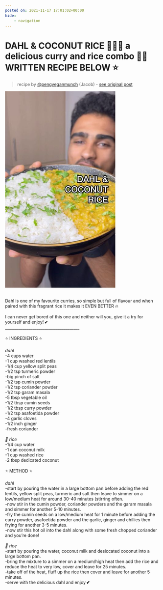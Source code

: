 ```yaml
---
posted on: 2021-11-17 17:01:02+00:00
hide:
    - navigation
---
```


# DAHL & COCONUT RICE 🥥🥥🥥 a delicious curry and rice combo 👏🏾 WRITTEN RECIPE BELOW ⭐️  

> recipe by [@pengveganmunch](https://www.instagram.com/pengveganmunch/) 
(Jacob) - [see original post](https://instagram.com/p/CWYnGkNKbFL)

![](../img/pengveganmunch_17-11-2021_1711.png)

\
Dahl is one of my favourite curries, so simple but full of flavour and when paired with this fragrant rice it makes it EVEN BETTER 🔥 \
\
I can never get bored of this one and neither will you, give it a try for yourself and enjoy! 💕 \
______________________________________\
\
⭐️ INGREDIENTS ⭐️ \
\
*dahl*\
-4 cups water\
-1 cup washed red lentils\
-1/4 cup yellow split peas\
-1/2 tsp turmeric powder\
-big pinch of salt\
-1/2 tsp cumin powder\
-1/2 tsp coriander powder\
-1/2 tsp garam masala\
-5 tbsp vegetable oil\
-1/2 tbsp cumin seeds\
-1/2 tbsp curry powder\
-1/2 tsp asafoetida powder\
-4 garlic cloves\
-1/2 inch ginger\
-fresh coriander \
\
*🥥 rice*\
-1/4 cup water\
-1 can coconut milk\
-1 cup washed rice\
-2 tbsp dedicated coconut \
\
⭐️ METHOD ⭐️ \
\
*dahl*\
-start by pouring the water in a large bottom pan before adding the red lentils, yellow split peas, turmeric and salt then leave to simmer on a low/medium heat for around 30-40 minutes (stirring often.\
-now stir in the cumin powder, coriander powders and the garam masala and simmer for another 5-10 minutes.\
-fry the cumin seeds on a low/medium heat for 1 minute before adding the curry powder, asafoetida powder and the garlic, ginger and chillies then frying for another 3-5 minutes.\
-now stir this hot oil into the dahl along with some fresh chopped coriander and you’re done!\
\
*🥥 rice*\
-start by pouring the water, coconut milk and desiccated coconut into a large bottom pan.\
-bring the mixture to a simmer on a medium/high heat then add the rice and reduce the heat to very low, cover and leave for 25 minutes.\
-take off of the heat, fluff up the rice then cover and leave for another 5 minutes.\
-serve with the delicious dahl and enjoy 💕 